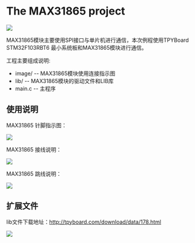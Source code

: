 <h1>The MAX31865 project</h1>

<img src="https://gd1.alicdn.com/imgextra/i2/53180289/TB2ZfJsmR0kpuFjy1zdXXXuUVXa_!!53180289.png_400x400.jpg_.webp" style="max-width:100%;">

MAX31865模块主要使用SPI接口与单片机进行通信，本次例程使用TPYBoard STM32F103RBT6 最小系统板和MAX31865模块进行通信。

工程主要组成说明:

<ul>
<li>image/ -- MAX31865模块使用连接指示图</li>
<li>lib/ -- MAX31865模块的驱动文件和LIB库</li>
<li>main.c  -- 主程序</li>
</ul>

<h2>使用说明</h2>

MAX31865 针脚指示图：

<img src="https://github.com/TPYBoard/MAX31865/blob/master/image/max31865.png" style="max-width:100%;">

MAX31865 接线说明：

<img src="https://github.com/TPYBoard/MAX31865/blob/master/image/接线图.png" style="max-width:100%;">

MAX31865 跳线说明：

<img src="https://github.com/TPYBoard/MAX31865/blob/master/image/跳线图.png" style="max-width:100%;">

<h2>扩展文件</h2>

lib文件下载地址：http://tpyboard.com/download/data/178.html

<img id="J_ImgBooth" src="https://gd1.alicdn.com/imgextra/i2/53180289/TB2ZfJsmR0kpuFjy1zdXXXuUVXa_!!53180289.png_400x400.jpg_.webp" data-haszoom="700" data-size="400x400">
